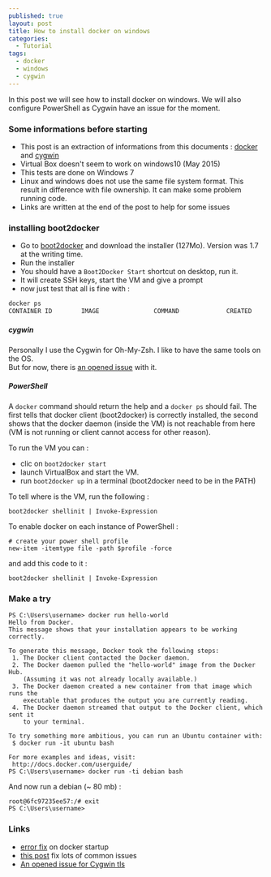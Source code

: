 ```yaml
---
published: true
layout: post
title: How to install docker on windows
categories:
  - Tutorial
tags:
  - docker
  - windows
  - cygwin
---
```


In this post we will see how to install docker on windows. We will also configure PowerShell as Cygwin have an issue for the moment.

### Some informations before starting

- This post is an extraction of informations from this documents : [docker](https://tdeheurles/docs/blob/master/docker) and [cygwin](https://tdeheurles/docs/blob/master/cygwin)
- Virtual Box doesn't seem to work on windows10 (May 2015)
- This tests are done on Windows 7
- Linux and windows does not use the same file system format. This result in difference with file ownership. It can make some problem running code.
- Links are written at the end of the post to help for some issues

### installing boot2docker

- Go to [boot2docker](http://boot2docker.io/) and download the installer (127Mo). Version was 1.7 at the writing time.
- Run the installer
- You should have a `Boot2Docker Start` shortcut on desktop, run it.
- It will create SSH keys, start the VM and give a prompt
- now just test that all is fine with :

 ```bash
 docker ps
 CONTAINER ID        IMAGE               COMMAND             CREATED             STATUS              PORTS               NAMES
 ```

##### cygwin

Personally I use the Cygwin for Oh-My-Zsh. I like to have the same tools on the OS.  
But for now, there is [an opened issue](https://github.com/docker/docker/issues/12469) with it.

##### PowerShell

A `docker` command should return the help and a `docker ps` should fail. The first tells that docker client (boot2docker) is correctly installed, the second shows that the docker daemon (inside the VM) is not reachable from here (VM is not running or client cannot access for other reason).

To run the VM you can :

- clic on `boot2docker start`
- launch VirtualBox and start the VM.
- run `boot2docker up` in a terminal (boot2docker need to be in the PATH)

To tell where is the VM, run the following :

```
boot2docker shellinit | Invoke-Expression
```

To enable docker on each instance of PowerShell :

```
# create your power shell profile
new-item -itemtype file -path $profile -force
```

and add this code to it :

```
boot2docker shellinit | Invoke-Expression
```

### Make a try

```
PS C:\Users\username> docker run hello-world
Hello from Docker.
This message shows that your installation appears to be working correctly.

To generate this message, Docker took the following steps:
 1. The Docker client contacted the Docker daemon.
 2. The Docker daemon pulled the "hello-world" image from the Docker Hub.
    (Assuming it was not already locally available.)
 3. The Docker daemon created a new container from that image which runs the
    executable that produces the output you are currently reading.
 4. The Docker daemon streamed that output to the Docker client, which sent it
    to your terminal.

To try something more ambitious, you can run an Ubuntu container with:
 $ docker run -it ubuntu bash

For more examples and ideas, visit:
 http://docs.docker.com/userguide/
PS C:\Users\username> docker run -ti debian bash
```

And now run a debian (~ 80 mb) :

```
root@6fc97235ee57:/# exit
PS C:\Users\username>
```

### Links

- [error fix](https://x86x64.wordpress.com/2015/05/03/docker-on-windows-fata0021-an-error-occurred-trying-to-connect/) on docker startup
- [this post](https://developer.ibm.com/bluemix/2015/04/16/installing-docker-windows-fixes-common-problems/) fix lots of common issues
- [An opened issue for Cygwin tls](https://github.com/docker/docker/issues/12469)
